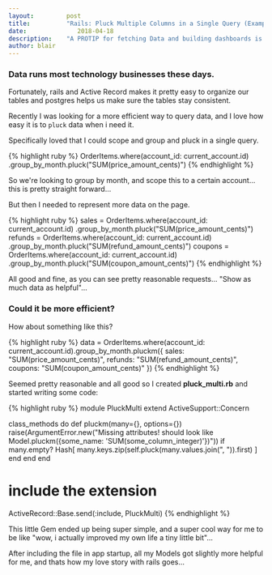 ```yaml
---
layout:			post
title:			"Rails: Pluck Multiple Columns in a Single Query (Examples)"
date:		 	   2018-04-18
description:	"A PROTIP for fetching Data and building dashboards is knowing your way around getting data."
author:	blair
---
```


### Data runs most technology businesses these days.

Fortunately, rails and Active Record makes it pretty easy to organize our tables and postgres helps us make sure the tables stay consistent.

Recently I was looking for a more efficient way to query data, and I love how easy it is to `pluck` data when i need it.

Specifically loved that I could scope and group and pluck in a single query.

{% highlight ruby %}
OrderItems.where(account_id: current_account.id)
    .group_by_month.pluck("SUM(price_amount_cents)")
{% endhighlight  %}

So we're looking to group by month, and scope this to  a certain account... this is pretty straight forward...

But then I needed to represent more data on the page.


{% highlight ruby %}
sales = OrderItems.where(account_id: current_account.id)
    .group_by_month.pluck("SUM(price_amount_cents)")
refunds = OrderItems.where(account_id: current_account.id)
    .group_by_month.pluck("SUM(refund_amount_cents)")
coupons = OrderItems.where(account_id: current_account.id)
    .group_by_month.pluck("SUM(coupon_amount_cents)")
{% endhighlight  %}

All good and fine, as you can see pretty reasonable requests... "Show as much data as helpful"...

### Could it be more efficient?

How about something like this?

{% highlight ruby %}
data = OrderItems.where(account_id: current_account.id).group_by_month.pluckm({
  sales: "SUM(price_amount_cents)",
  refunds: "SUM(refund_amount_cents)",
  coupons: "SUM(coupon_amount_cents)"
})
{% endhighlight  %}

Seemed pretty reasonable and all good so I created **pluck_multi.rb** and started writing some code:

{% highlight ruby %}
module PluckMulti
  extend ActiveSupport::Concern

  class_methods do
    def pluckm(many={}, options={})
      raise(ArgumentError.new("Missing attributes! should look like Model.pluckm({some_name: 'SUM(some_column_integer)'})")) if many.empty?
      Hash[
        many.keys.zip(self.pluck(many.values.join(", ")).first)
      ]
    end
  end
end

# include the extension
ActiveRecord::Base.send(:include, PluckMulti)
{% endhighlight  %}


This little Gem ended up being super simple, and a super cool way for me to be like "wow, i actually improved my own life a tiny little bit"...

After including the file in app startup, all my Models got slightly more helpful for me, and thats how my love story with rails goes...
